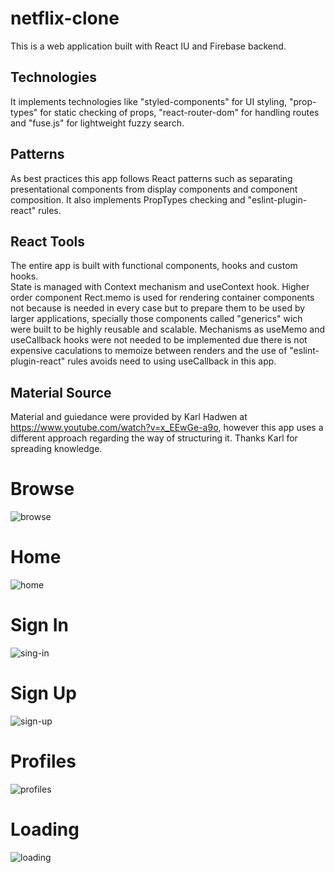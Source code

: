 # netflix-clone

This is a web application built with React IU and Firebase backend. 

## Technologies
It implements technologies like "styled-components" for UI styling, "prop-types" for static checking of props, "react-router-dom" for handling routes and "fuse.js" for lightweight fuzzy search. 

## Patterns
As best practices this app follows React patterns such as separating presentational components from display components and component composition. It also implements PropTypes checking and "eslint-plugin-react" rules.

## React Tools
The entire app is built with functional components, hooks and custom hooks.  
State is managed with Context mechanism and useContext hook. 
Higher order component Rect.memo is used for rendering container components not because is needed in every case but to prepare them to be used by larger applications, specially those components called "generics" wich were built to be highly reusable and scalable.
Mechanisms as useMemo and useCallback hooks were not needed to be implemented due there is not expensive caculations to memoize between renders and the use of "eslint-plugin-react" rules avoids need to using useCallback in this app.

## Material Source
Material and guiedance were provided by Karl Hadwen at https://www.youtube.com/watch?v=x_EEwGe-a9o, however this app uses a different approach regarding the way of structuring it.
Thanks Karl for spreading knowledge.

# Browse
![browse](https://user-images.githubusercontent.com/67863886/122634071-7e6a0200-d11f-11eb-9c0f-855c55978c62.png)

# Home
![home](https://user-images.githubusercontent.com/67863886/122634096-993c7680-d11f-11eb-9fdc-1fe9c43e5235.png)

# Sign In
![sing-in](https://user-images.githubusercontent.com/67863886/122634100-a8232900-d11f-11eb-87ab-a3e1f8d5a0af.png)

# Sign Up
![sign-up](https://user-images.githubusercontent.com/67863886/122634114-bb35f900-d11f-11eb-8877-695643d2c313.png)

# Profiles
![profiles](https://user-images.githubusercontent.com/67863886/122634123-c5f08e00-d11f-11eb-9bb9-fc306ee9db6c.png)

# Loading
![loading](https://user-images.githubusercontent.com/67863886/122634130-d0128c80-d11f-11eb-9688-a4dc63405625.png)
